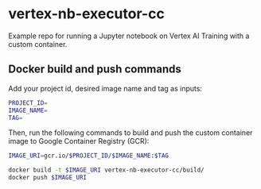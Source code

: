 # vertex-nb-executor-cc
Example repo for running a Jupyter notebook on Vertex AI Training with a custom container.


## Docker build and push commands

Add your project id, desired image name and tag as inputs:

```bash
PROJECT_ID=
IMAGE_NAME=
TAG=
```
Then, run the following commands to build and push the custom container image to Google Container Registry (GCR):
```bash
IMAGE_URI=gcr.io/$PROJECT_ID/$IMAGE_NAME:$TAG

docker build -t $IMAGE_URI vertex-nb-executor-cc/build/
docker push $IMAGE_URI
```